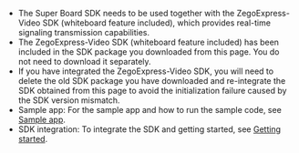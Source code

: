<div class="mk-hint">

- The Super Board SDK needs to be used together with the ZegoExpress-Video SDK (whiteboard feature included), which provides real-time signaling transmission capabilities.
- The ZegoExpress-Video SDK (whiteboard feature included) has been included in the SDK package you downloaded from this page. You do not need to download it separately.
- If you have integrated the ZegoExpress-Video SDK, you will need to delete the old SDK package you have downloaded and re-integrate the SDK obtained from this page to avoid the initialization failure caused by the SDK version mismatch.
- Sample app: For the sample app and how to run the sample code, see [Sample app](!sample_app).
- SDK integration: To integrate the SDK and getting started, see [Getting started](!QuickStart/CreateWboard).
</div>

